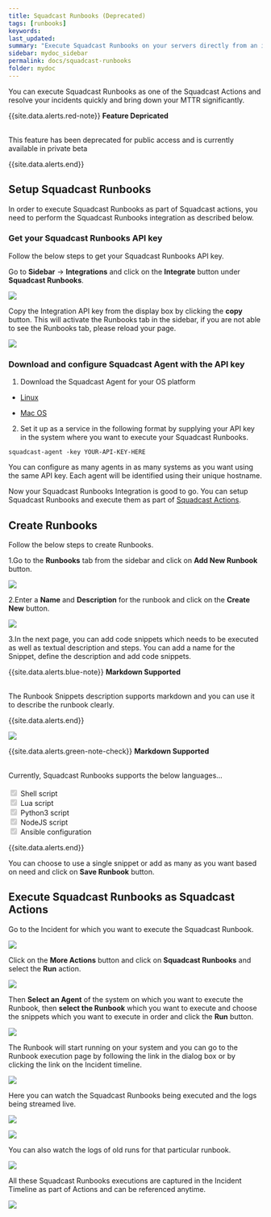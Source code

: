 ```yaml
---
title: Squadcast Runbooks (Deprecated)
tags: [runbooks]
keywords: 
last_updated: 
summary: "Execute Squadcast Runbooks on your servers directly from an incident"
sidebar: mydoc_sidebar
permalink: docs/squadcast-runbooks
folder: mydoc
---
```


You can execute Squadcast Runbooks as one of the Squadcast Actions and resolve your incidents quickly and bring down your MTTR significantly.

{{site.data.alerts.red-note}}
<b>Feature Depricated</b>
<br/><br/><p>This feature has been deprecated for public access and is currently available in private beta</p>
{{site.data.alerts.end}}

## Setup Squadcast Runbooks

In order to execute Squadcast Runbooks as part of Squadcast actions, you need to perform the Squadcast Runbooks integration as described below.

### Get your Squadcast Runbooks API key

Follow the below steps to get your Squadcast Runbooks API key.

Go to **Sidebar** → **Integrations** and click on the **Integrate** button under **Squadcast Runbooks**.

![](images/squadcast_runbooks_1.png)

Copy the Integration API key from the display box by clicking the **copy** button. This will activate the Runbooks tab in the sidebar, if you are not able to see the Runbooks tab, please reload your page.

![](images/squadcast_runbooks_2.png)

### Download and configure Squadcast Agent with the API key

1. Download the Squadcast Agent for your OS platform

 -  [Linux](https://squadcast-agent.s3.amazonaws.com/squadcast-agent-linux-amd64.tar.gz)

 -  [Mac OS](https://squadcast-agent.s3.amazonaws.com/squadcast-agent-macOS-amd64.tar.gz)

2. Set it up as a service in the following format by supplying your API key in the system where you want to execute your Squadcast Runbooks.

```
squadcast-agent -key YOUR-API-KEY-HERE
```

You can configure as many agents in as many systems as you want using the same API key. Each agent will be identified using their unique hostname.

Now your Squadcast Runbooks Integration is good to go. You can setup Squadcast Runbooks and execute them as part of [Squadcast Actions](what-are-squadcast-actions).

## Create Runbooks

Follow the below steps to create Runbooks.

1.Go to the **Runbooks** tab from the sidebar and click on **Add New Runbook** button.

![](images/squadcast_runbooks_3.png)

2.Enter a **Name** and **Description** for the runbook and click on the **Create New** button.

![](images/squadcast_runbooks_4.png)

3.In the next page, you can add code snippets which needs to be executed as well as textual description and steps. You can add a name for the Snippet, define the description and add code snippets.

{{site.data.alerts.blue-note}}
<b>Markdown Supported</b>
<br/><br/><p>The Runbook Snippets description supports markdown and you can use it to describe the runbook clearly.</p>
{{site.data.alerts.end}}

![](images/squadcast_runbooks_5.png)

{{site.data.alerts.green-note-check}}
<b>Markdown Supported</b>
<br/><br/><p>Currently, Squadcast Runbooks supports the below languages...<br/><br/>
 <input type="checkbox" disabled checked> Shell script <br/>
 <input type="checkbox" disabled checked> Lua script <br/>
 <input type="checkbox" disabled checked> Python3 script <br/>
 <input type="checkbox" disabled checked> NodeJS script <br/>
 <input type="checkbox" disabled checked> Ansible configuration</p>
{{site.data.alerts.end}}

You can choose to use a single snippet or add as many as you want based on need and click on **Save Runbook** button.

## Execute Squadcast Runbooks as Squadcast Actions

Go to the Incident for which you want to execute the Squadcast Runbook.

![](images/squadcast_runbooks_6.png)

Click on the **More Actions** button and click on **Squadcast Runbooks** and select the **Run** action.

![](images/squadcast_runbooks_7.png)

Then **Select an Agent** of the system on which you want to execute the Runbook, then **select the Runbook** which you want to execute and choose the snippets which you want to execute in order and click the **Run** button.

![](images/squadcast_runbooks_8.png)

The Runbook will start running on your system and you can go to the Runbook execution page by following the link in the dialog box or by clicking the link on the Incident timeline.

![](images/squadcast_runbooks_9.png)

Here you can watch the Squadcast Runbooks being executed and the logs being streamed live.

![](images/squadcast_runbooks_10.png)

![](images/squadcast_runbooks_11.png)

You can also watch the logs of old runs for that particular runbook.

![](images/squadcast_runbooks_12.png)

All these Squadcast Runbooks executions are captured in the Incident Timeline as part of Actions and can be referenced anytime.

![](images/squadcast_runbooks_13.png)